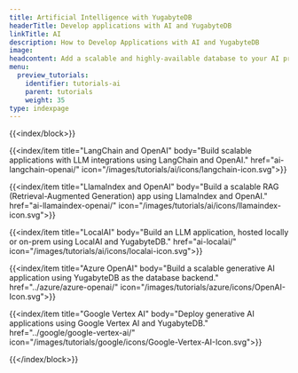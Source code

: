 ```yaml
---
title: Artificial Intelligence with YugabyteDB
headerTitle: Develop applications with AI and YugabyteDB
linkTitle: AI
description: How to Develop Applications with AI and YugabyteDB
image:
headcontent: Add a scalable and highly-available database to your AI projects
menu:
  preview_tutorials:
    identifier: tutorials-ai
    parent: tutorials
    weight: 35
type: indexpage
---
```


{{<index/block>}}

  {{<index/item
    title="LangChain and OpenAI"
    body="Build scalable applications with LLM integrations using LangChain and OpenAI."
    href="ai-langchain-openai/"
    icon="/images/tutorials/ai/icons/langchain-icon.svg">}}

  {{<index/item
    title="LlamaIndex and OpenAI"
    body="Build a scalable RAG (Retrieval-Augmented Generation) app using LlamaIndex and OpenAI."
    href="ai-llamaindex-openai/"
    icon="/images/tutorials/ai/icons/llamaindex-icon.svg">}}

  {{<index/item
    title="LocalAI"
    body="Build an LLM application, hosted locally or on-prem using LocalAI and YugabyteDB."
    href="ai-localai/"
    icon="/images/tutorials/ai/icons/localai-icon.svg">}}

  {{<index/item
    title="Azure OpenAI"
    body="Build a scalable generative AI application using YugabyteDB as the database backend."
    href="../azure/azure-openai/"
    icon="/images/tutorials/azure/icons/OpenAI-Icon.svg">}}

  {{<index/item
    title="Google Vertex AI"
    body="Deploy generative AI applications using Google Vertex AI and YugabyteDB."
    href="../google/google-vertex-ai/"
    icon="/images/tutorials/google/icons/Google-Vertex-AI-Icon.svg">}}

{{</index/block>}}
